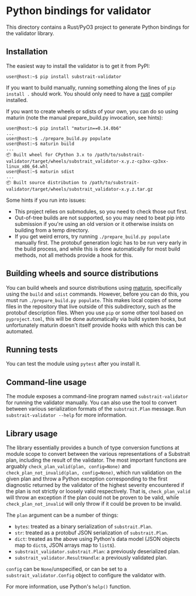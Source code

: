 # Python bindings for validator

This directory contains a Rust/PyO3 project to generate Python bindings for the
validator library.

## Installation

The easiest way to install the validator is to get it from PyPI:

```console
user@host:~$ pip install substrait-validator
```

If you want to build manually, running something along the lines of
`pip install .` should work. You should only need to have a
[rust](https://www.rust-lang.org/tools/install) compiler installed.

If you want to create wheels or sdists of your own, you can do so using
maturin (note the manual prepare_build.py invocation, see hints):

```console
user@host:~$ pip install "maturin==0.14.0b6"
...
user@host:~$ ./prepare_build.py populate
user@host:~$ maturin build
...
📦 Built wheel for CPython 3.x to /path/to/substrait-validator/target/wheels/substrait_validator-x.y.z-cp3xx-cp3xx-linux_x86_64.whl
user@host:~$ maturin sdist
...
📦 Built source distribution to /path/to/substrait-validator/target/wheels/substrait_validator-x.y.z.tar.gz
```

Some hints if you run into issues:

- This project relies on submodules, so you need to check those out first.
- Out-of-tree builds are not supported, so you may need to beat pip into
  submission if you're using an old version or it otherwise insists on
  building from a temp directory.
- If you get weird errors, try running `./prepare_build.py populate` manually
  first. The protobuf generation logic has to be run very early in the build
  process, and while this is done automatically for most build methods, not
  all methods provide a hook for this.

## Building wheels and source distributions

You can build wheels and source distributions using
[maturin](https://github.com/PyO3/maturin), specifically using the `build` and
`sdist` commands. However, before you can do this, you must run
`./prepare_build.py populate`. This makes local copies of some files in the
repository that live outside of this subdirectory, such as the protobuf
description files. When you use `pip` or some other tool based on
`pyproject.toml`, this will be done automatically via build system hooks, but
unfortunately maturin doesn't itself provide hooks with which this can be
automated.

## Running tests

You can test the module using `pytest` after you install it.

## Command-line usage

The module exposes a command-line program named `substrait-validator` for
running the validator manually. You can also use the tool to convert between
various serialization formats of the `substrait.Plan` message. Run
`substrait-validator --help` for more information.

## Library usage

The library essentially provides a bunch of type conversion functions at
module scope to convert between the various representations of a Substrait
plan, including the result of the validator. The most important functions are
arguably `check_plan_valid(plan, config=None)` and
`check_plan_not_invalid(plan, config=None)`, which run validation on the given
plan and throw a Python exception corresponding to the first diagnostic
returned by the validator of the highest severity encountered if the plan is
not strictly or loosely valid respectively. That is, `check_plan_valid` will
throw an exception if the plan could not be proven to be valid, while
`check_plan_not_invalid` will only throw if it could be proven to be invalid.

The `plan` argument can be a number of things:

- `bytes`: treated as a binary serialization of `substrait.Plan`.
- `str`: treated as a protobuf JSON serialization of `substrait.Plan`.
- `dict`: treated as the above using Python's data model (JSON objects map
  to `dict`s, JSON arrays map to `list`s).
- `substrait_validator.substrait.Plan`: a previously deserialized plan.
- `substrait_validator.ResultHandle`: a previously validated plan.

`config` can be `None`/unspecified, or can be set to a
`substrait_validator.Config` object to configure the validator with.

For more information, use Python's `help()` function.
